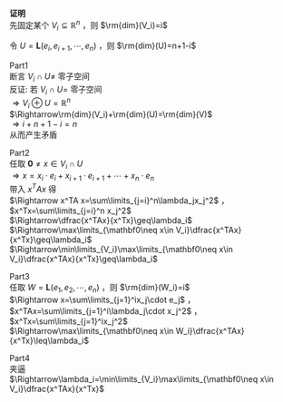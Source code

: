 **证明**    
先固定某个 $V_i\subseteq\mathbb R^n$ ，则 $\rm{dim}(V_i)=i$     
    
令 $U=\mathbf{L}(e_i,e_{i+1},\cdots,e_n)$ ，则 $\rm{dim}(U)=n+1-i$     
    
Part1    
断言 $V_i\cap U\neq$ 零子空间    
反证: 若 $V_i\cap U=$ 零子空间    
 $\Rightarrow V_i\oplus U=\mathbb R^n$     
 $\Rightarrow\rm{dim}(V_i)+\rm{dim}(U)=\rm{dim}(V)$     
 $\Rightarrow i+n+1-i=n$     
从而产生矛盾    
    
Part2    
任取 $\mathbf0\neq x\in V_i\cap U$     
 $\Rightarrow x=x_i\cdot e_i+x_{i+1}\cdot e_{i+1}+\cdots+x_n\cdot e_n$     
带入 $x^TA x$ 得    
 $\Rightarrow x^TA x=\sum\limits_{j=i}^n\lambda_jx_j^2$ ， $x^Tx=\sum\limits_{j=i}^n x_j^2$     
 $\Rightarrow\dfrac{x^TAx}{x^Tx}\geq\lambda_i$     
 $\Rightarrow\max\limits_{\mathbf0\neq x\in V_i}\dfrac{x^TAx}{x^Tx}\geq\lambda_i$     
 $\Rightarrow\min\limits_{V_i}\max\limits_{\mathbf0\neq x\in V_i}\dfrac{x^TAx}{x^Tx}\geq\lambda_i$     
    
Part3    
任取 $W=\mathbf{L}(e_1,e_2,\cdots,e_n)$ ，则 $\rm{dim}(W_i)=i$     
 $\Rightarrow x=\sum\limits_{j=1}^ix_j\cdot e_j$ ， $x^TAx=\sum\limits_{j=1}^i\lambda_j\cdot x_j^2$ ， $x^Tx=\sum\limits_{j=1}^ix_j^2$     
 $\Rightarrow\max\limits_{\mathbf0\neq x\in W_i}\dfrac{x^TAx}{x^Tx}\leq\lambda_i$     
    
Part4    
夹逼    
 $\Rightarrow\lambda_i=\min\limits_{V_i}\max\limits_{\mathbf0\neq x\in V_i}\dfrac{x^TAx}{x^Tx}$     
